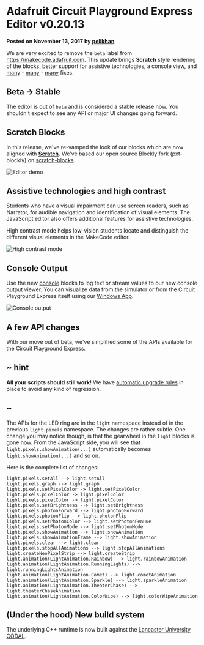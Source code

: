 # Adafruit Circuit Playground Express Editor v0.20.13

**Posted on November 13, 2017 by [pelikhan](https://github.com/pelikhan)**

We are very excited to remove the `beta` label from https://makecode.adafruit.com. This update brings **Scratch** style rendering of the blocks, better support for assistive technologies, a console view, and [many](https://github.com/Microsoft/pxt/commits/master) - [many](https://github.com/Microsoft/pxt-common-packages/commits/master) - [many](https://github.com/Microsoft/pxt-adafruit/commits/master) fixes.

## Beta -> Stable

The editor is out of `beta` and is considered a stable release now. You shouldn't expect to see any API or major UI changes going forward.

## Scratch Blocks

In this release, we've re-vamped the look of our blocks which are now aligned with **[Scratch](https://scratch.mit.edu/developers)**. We've based our open source Blockly fork (pxt-blockly) on [scratch-blocks](https://github.com/LLK/scratch-blocks).

![Editor demo](/static/blog/adafruit/v0.20.13/demo.gif)

## Assistive technologies and high contrast

Students who have a visual impairment can use screen readers, such as Narrator, for audible navigation and identification of visual elements. The JavaScript editor also offers additional features for assistive technologies.

High contrast mode helps low-vision students locate and distinguish the different visual elements in the MakeCode editor.

![High contrast mode](/static/blog/adafruit/v0.20.13/highcontrast.png)

## Console Output

Use the new [console](https://makecode.adafruit.com/reference/console) blocks to log text or stream values to our new console output viewer. You can visualize data from the simulator or from the Circuit Playground Express itself using our [Windows App](https://www.microsoft.com/en-us/store/p/makecode-for-adafruit/9pgzhwsk0pgd).

![Console output](/static/blog/adafruit/v0.20.13/consoleoutput.png)

## A few API changes

With our move out of beta, we've simplified some of the APIs available for the Circuit Playground Express.

## ~ hint

**All your scripts should still work!** We have [automatic upgrade rules](https://github.com/Microsoft/pxt-adafruit/blob/master/pxtarget.json#L152) in place to avoid any kind of regression.

## ~

The APIs for the LED ring are in the `light` namespace instead of in the previous `light.pixels` namespace. The changes are rather subtle. One change you may notice though, is that the gearwheel in the `light` blocks is gone now. From the JavaScript side, you will see that `light.pixels.showAnimation(...)` automatically becomes `light.showAnimation(...)` and so on.

Here is the complete list of changes:

    light.pixels.setAll --> light.setAll
    light.pixels.graph --> light.graph
    light.pixels.setPixelColor -> light.setPixelColor
    light.pixels.pixelColor -> light.pixelColor
    light.pixels.pixelColor -> light.pixelColor
    light.pixels.setBrightness --> light.setBrightness
    light.pixels.photonForward --> light.photonForward
    light.pixels.photonFlip --> light.photonFlip
    light.pixels.setPhotonColor --> light.setPhotonPenHue
    light.pixels.setPhotonMode --> light.setPhotonMode
    light.pixels.showAnimation --> light.showAnimation
    light.pixels.showAnimationFrame --> light.showAnimation
    light.pixels.clear --> light.clear
    light.pixels.stopAllAnimations --> light.stopAllAnimations
    light.createNeoPixelStrip --> light.createStrip
    light.animation(LightAnimation.Rainbow) --> light.rainbowAnimation
    light.animation(LightAnimation.RunningLights) --> light.runningLightsAnimation
    light.animation(LightAnimation.Comet) --> light.cometAnimation
    light.animation(LightAnimation.Sparkle) --> light.sparkleAnimation
    light.animation(LightAnimation.TheaterChase) --> light.theaterChaseAnimation
    light.animation(LightAnimation.ColorWipe) --> light.colorWipeAnimation
    

## (Under the hood) New build system

The underlying C++ runtime is now built against the [Lancaster University CODAL](https://github.com/lancaster-university/codal).
